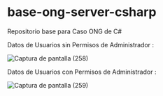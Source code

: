 # base-ong-server-csharp
Repositorio base para Caso ONG de C#

Datos de Usuarios sin Permisos de Administrador : 

![Captura de pantalla (258)](https://user-images.githubusercontent.com/57721403/152168800-2b098bae-cfb4-4ed0-ab95-2587da09bade.png)

Datos de Usuarios con Permisos de Administrador : 

![Captura de pantalla (259)](https://user-images.githubusercontent.com/57721403/152168856-445c476f-09e9-47c4-933f-0afa783b72e7.png)
